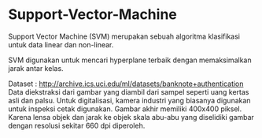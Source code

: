 # Support-Vector-Machine
 Support Vector Machine (SVM) merupakan sebuah algoritma klasifikasi untuk data linear dan non-linear.
 
SVM digunakan untuk mencari hyperplane terbaik dengan memaksimalkan jarak antar kelas.

Dataset : http://archive.ics.uci.edu/ml/datasets/banknote+authentication
Data diekstraksi dari gambar yang diambil dari sampel seperti uang kertas asli dan palsu. Untuk digitalisasi, kamera industri yang biasanya digunakan untuk inspeksi cetak digunakan. Gambar akhir memiliki 400x400 piksel. Karena lensa objek dan jarak ke objek skala abu-abu yang diselidiki gambar dengan resolusi sekitar 660 dpi diperoleh.

